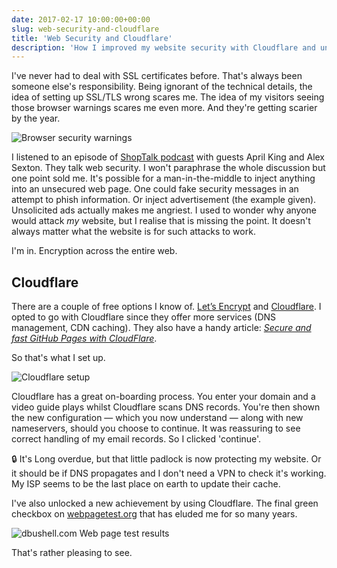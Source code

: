 ```yaml
---
date: 2017-02-17 10:00:00+00:00
slug: web-security-and-cloudflare
title: 'Web Security and Cloudflare'
description: 'How I improved my website security with Cloudflare and unlocked a new page speed achievement.'
---
```


I've never had to deal with SSL certificates before. That's always been someone else's responsibility. Being ignorant of the technical details, the idea of setting up SSL/TLS wrong scares me. The idea of my visitors seeing those browser warnings scares me even more. And they're getting scarier by the year.

![Browser security warnings](/images/blog/2017/web-security-warnings.png)

I listened to an episode of [ShopTalk podcast](http://shoptalkshow.com/episodes/250-web-security-april-king-alex-sexton/) with guests April King and Alex Sexton. They talk web security. I won't paraphrase the whole discussion but one point sold me. It's possible for a man-in-the-middle to inject anything into an unsecured web page. One could fake security messages in an attempt to phish information. Or inject advertisement (the example given). Unsolicited ads actually makes me angriest. I used to wonder why anyone would attack _my_ website, but I realise that is missing the point. It doesn't always matter what the website is for such attacks to work.

I'm in. Encryption across the entire web.

## Cloudflare

There are a couple of free options I know of. [Let’s Encrypt](https://letsencrypt.org/) and [Cloudflare](https://www.cloudflare.com/). I opted to go with Cloudflare since they offer more services (DNS management, CDN caching). They also have a handy article: _[Secure and fast GitHub Pages with CloudFlare](https://blog.cloudflare.com/secure-and-fast-github-pages-with-cloudflare/)_.

So that's what I set up.

![Cloudflare setup](/images/blog/2017/cloudflare-setup.png)

Cloudflare has a great on-boarding process. You enter your domain and a video guide plays whilst Cloudflare scans DNS records. You're then shown the new configuration — which you now understand — along with new nameservers, should you choose to continue. It was reassuring to see correct handling of my email records. So I clicked 'continue'.

🔒 It's Long overdue, but that little padlock is now protecting my website. Or it should be if DNS propagates and I don't need a VPN to check it's working. My ISP seems to be the last place on earth to update their cache.

I've also unlocked a new achievement by using Cloudflare. The final green checkbox on [webpagetest.org](https://www.webpagetest.org/) that has eluded me for so many years.

![dbushell.com Web page test results](/images/blog/2017/dbushell-webpagetest.png)

That's rather pleasing to see.
